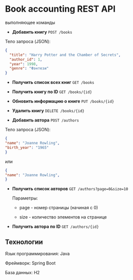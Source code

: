 
# Book accounting REST API 

выполняющее команды

+ **Добавить книгу** `POST /books`

Тело запроса (JSON):
  ```json
  {
    "title": "Harry Potter and the Chamber of Secrets",
    "author_id": 1,
    "year": 1998,
    "genre": "Фэнтези"
  }
```
+ **Получить список всех книг** `GET /books`
+ **Получить книгу по ID** `GET /books/{id}`
+ **Обновить информацию о книге** `PUT /books/{id}`
+ **Удалить книгу** `DELETE /books/{id}`

  
+ **Добавить автора** `POST /authors`

 Тело запроса (JSON):
  ```json
 {
  "name": "Joanne Rowling",
  "birth_year": "1965"
}
```
или
  ```json
{
  "name": "Joanne Rowling",
}
```
+ **Получить список авторов** `GET /authors?page=0&size=10`

  Параметры:
  -  page - номер страницы (начиная с 0)

  - size - количество элементов на странице

+ **Получить автора по ID** `GET /authors/{id}`


## Технологии
Язык программирования: Java

Фреймворк: Spring Boot

База данных: H2

